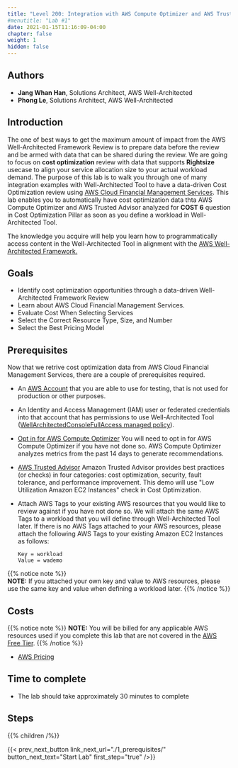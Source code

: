 ```yaml
---
title: "Level 200: Integration with AWS Compute Optimizer and AWS Trusted Advisor"
#menutitle: "Lab #1"
date: 2021-01-15T11:16:09-04:00
chapter: false
weight: 1
hidden: false
---
```


## Authors
- **Jang Whan Han**, Solutions Architect, AWS Well-Architected
- **Phong Le**, Solutions Architect, AWS Well-Architected

## Introduction

The one of best ways to get the maximum amount of impact from the AWS Well-Architected Framework Review is to prepare data before the review and be armed with data that can be shared during the review. We are going to focus on **cost optimization** review with data that supports **Rightsize** usecase to align your service allocation size to your actual workload demand. The purpose of this lab is to walk you through one of many integration examples with Well-Architected Tool to have a data-driven Cost Optimization review using [AWS Cloud Financial Management Services](https://aws.amazon.com/aws-cost-management/). 
This lab enables you to automatically have cost optimization data thta AWS Compute Optimizer and AWS Trusted Advisor analyzed for **COST 6** question in Cost Optimization Pillar as soon as you define a workload in Well-Architected Tool.

The knowledge you acquire will help you learn how to programmatically access content in the Well-Architected Tool in alignment with the [AWS Well-Architected Framework.](https://aws.amazon.com/architecture/well-architected/)

## Goals

* Identify cost optimization opportunities through a data-driven Well-Architected Framework Review
* Learn about AWS Cloud Financial Management Services.
* Evaluate Cost When Selecting Services
* Select the Correct Resource Type, Size, and Number
* Select the Best Pricing Model

## Prerequisites
Now that we retrive cost optimization data from AWS Cloud Financial Management Services, there are a couple of prerequisites required.

* An [AWS Account](https://portal.aws.amazon.com/gp/aws/developer/registration/index.html) that you are able to use for testing, that is not used for production or other purposes.

* An Identity and Access Management (IAM) user or federated credentials into that account that has permissions to use Well-Architected Tool ([WellArchitectedConsoleFullAccess managed policy](https://docs.aws.amazon.com/wellarchitected/latest/userguide/security_iam_id-based-policy-examples.html#security_iam_id-based-policy-examples-full-access)).

* [Opt in for AWS Compute Optimizer](https://docs.aws.amazon.com/compute-optimizer/latest/ug/getting-started.html) You will need to opt in for AWS Compute Optimizer if you have not done so. AWS Compute Optimizer analyzes metrics from the past 14 days to generate recommendations.

* [AWS Trusted Advisor](https://aws.amazon.com/premiumsupport/knowledge-center/trusted-advisor-intro/) Amazon Trusted Advisor provides best practices (or checks) in four categories: cost optimization, security, fault tolerance, and performance improvement. This demo will use "Low Utilization Amazon EC2 Instances" check in Cost Optimization.

* Attach AWS Tags to your existing AWS resources that you would like to review against if you have not done so. We will attach the same AWS Tags to a workload that you will define through Well-Architected Tool later. If there is no AWS Tags attached to your AWS resources, please attach the following AWS Tags to your existing Amazon EC2 Instances as follows:
    ```
    Key = workload
    Value = wademo
    ```
{{% notice note %}}    
**NOTE:** If you attached your own key and value to AWS resources, please use the same key and value when defining a workload later.
{{% /notice %}}


## Costs
{{% notice note %}}
**NOTE:** You will be billed for any applicable AWS resources used if you complete this lab that are not covered in the [AWS Free Tier](https://aws.amazon.com/free/).
{{% /notice %}}
* [AWS Pricing](https://aws.amazon.com/pricing/)

## Time to complete
- The lab should take approximately 30 minutes to complete

## Steps
{{% children /%}}

{{< prev_next_button link_next_url="./1_prerequisites/" button_next_text="Start Lab" first_step="true" />}}
